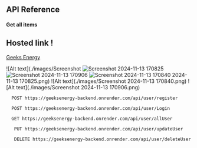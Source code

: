 
## API Reference

#### Get all items
## Hosted link  !
[Geeks Energy](https://geeksenergy-frontend-6izc.vercel.app/Login)


![Alt text](./images/Screenshot ![Screenshot 2024-11-13 170825](https://github.com/user-attachments/assets/71df97cc-dd3e-40da-8b9c-f68508f9b98d)
![Screenshot 2024-11-13 170906](https://github.com/user-attachments/assets/f31ac597-83e0-4bfc-82fc-34ca8af7c2e6)
![Screenshot 2024-11-13 170840](https://github.com/user-attachments/assets/282da9a8-ac04-49c9-bef9-5b782f455cfb)
2024-11-13 170825.png)
![Alt text](./images/Screenshot 2024-11-13 170840.png)
![Alt text](./images/Screenshot 2024-11-13 170906.png)


```http
  POST https://geeksenergy-backend.onrender.com/api/user/register
```
```http
  POST https://geeksenergy-backend.onrender.com/api/user/Login
```
```http
  GET https://geeksenergy-backend.onrender.com/api/user/allUser
```
```http
   PUT https://geeksenergy-backend.onrender.com/api/user/updateUser
```

```http
   DELETE https://geeksenergy-backend.onrender.com/api/user/deleteUser
```





